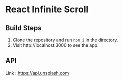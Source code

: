 # React Infinite Scroll

## Build Steps

1. Clone the repository and run `npm i` in the directory.
2. Visit http://localhost:3000 to see the app.


## API

Link : https://api.unsplash.com